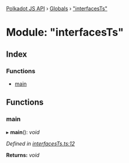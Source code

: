 [Polkadot JS API](../README.md) › [Globals](../globals.md) › ["interfacesTs"](_interfacests_.md)

# Module: "interfacesTs"

## Index

### Functions

* [main](_interfacests_.md#main)

## Functions

###  main

▸ **main**(): *void*

*Defined in [interfacesTs.ts:12](https://github.com/polkadot-js/api/blob/e3d13107a9/packages/typegen/src/interfacesTs.ts#L12)*

**Returns:** *void*
